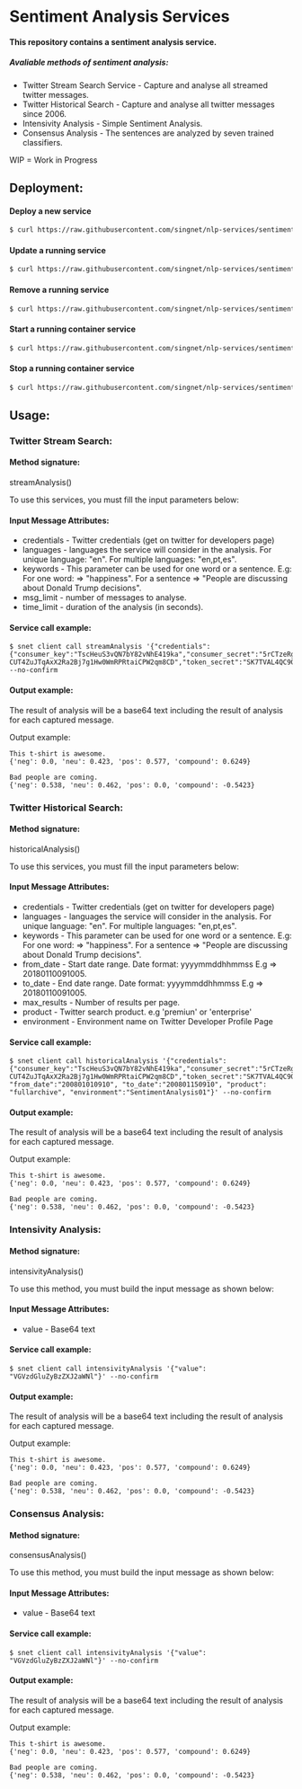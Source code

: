 # Sentiment Analysis Services

#### This repository contains a sentiment analysis service.

##### Avaliable methods of sentiment analysis:

- Twitter Stream Search Service - Capture and analyse all streamed twitter messages.
- Twitter Historical Search - Capture and analyse all twitter messages since 2006.
- Intensivity Analysis - Simple Sentiment Analysis.
- Consensus Analysis - The sentences are analyzed by seven trained classifiers.

WIP = Work in Progress

## Deployment:

#### Deploy a new service
```bash
$ curl https://raw.githubusercontent.com/singnet/nlp-services/sentiment_analysis/sentiment_analysis/deploy/deploy_service.sh | bash
```

#### Update a running service
```bash
$ curl https://raw.githubusercontent.com/singnet/nlp-services/sentiment_analysis/sentiment_analysis/deploy/update_service.sh | bash
```

#### Remove a running service
```bash
$ curl https://raw.githubusercontent.com/singnet/nlp-services/sentiment_analysis/sentiment_analysis/deploy/remove_service.sh | bash
```

#### Start a running container service
```bash
$ curl https://raw.githubusercontent.com/singnet/nlp-services/sentiment_analysis/sentiment_analysis/deploy/start_running_service.sh | bash
```

#### Stop a running container service
```bash
$ curl https://raw.githubusercontent.com/singnet/nlp-services/sentiment_analysis/sentiment_analysis/deploy/stop_running_service.sh | bash
```

## Usage:

### Twitter Stream Search:
#### Method signature: 
streamAnalysis()

To use this services, you must fill the input parameters below:

#### Input Message Attributes:
- credentials - Twitter credentials (get on twitter for developers page)
- languages - languages the service will consider in the analysis. For unique language: "en". For multiple languages: "en,pt,es".
- keywords - This parameter can be used for one word or a sentence. E.g: For one word: => "happiness". For a sentence => "People are discussing about Donald Trump decisions".
- msg_limit - number of messages to analyse.
- time_limit - duration of the analysis (in seconds).

#### Service call example:
```
$ snet client call streamAnalysis '{"credentials":{"consumer_key":"TscHeuS3vQN7bY82vNhE419ka","consumer_secret":"5rCTzeRgwT0rTx56KCIQm0OUvgCmQ2WF9BLBC8NdkpmDpNYVoH","access_token":"91892303-CUT4ZuJTqAxX2Ra2Bj7g1Hw0WmRPRtaiCPW2qm8CD","token_secret":"SK7TVAL4QC9O93rhiyv1W4vLJUP0tUMWnjLbO7GkQ0IvE"},"languages":"en","keywords":"happy","time_limit":"3","msg_limit":"3"}' --no-confirm
```

#### Output example:
The result of analysis will be a base64 text including the result of analysis for each captured message.

Output example:

```
This t-shirt is awesome.
{'neg': 0.0, 'neu': 0.423, 'pos': 0.577, 'compound': 0.6249}

Bad people are coming.
{'neg': 0.538, 'neu': 0.462, 'pos': 0.0, 'compound': -0.5423}

```

### Twitter Historical Search:
#### Method signature: 
historicalAnalysis()

To use this services, you must fill the input parameters below:

#### Input Message Attributes:
- credentials - Twitter credentials (get on twitter for developers page)
- languages - languages the service will consider in the analysis. For unique language: "en". For multiple languages: "en,pt,es".
- keywords - This parameter can be used for one word or a sentence. E.g: For one word: => "happiness". For a sentence => "People are discussing about Donald Trump decisions".
- from_date - Start date range. Date format: yyyymmddhhmmss E.g =>  20180110091005.
- to_date - End date range. Date format: yyyymmddhhmmss E.g =>  20180110091005.
- max_results - Number of results per page. 
- product - Twitter search product. e.g 'premiun' or 'enterprise'
- environment - Environment name on Twitter Developer Profile Page

#### Service call example:
```
$ snet client call historicalAnalysis '{"credentials":{"consumer_key":"TscHeuS3vQN7bY82vNhE419ka","consumer_secret":"5rCTzeRgwT0rTx56KCIQm0OUvgCmQ2WF9BLBC8NdkpmDpNYVoH","access_token":"91892303-CUT4ZuJTqAxX2Ra2Bj7g1Hw0WmRPRtaiCPW2qm8CD","token_secret":"SK7TVAL4QC9O93rhiyv1W4vLJUP0tUMWnjLbO7GkQ0IvE"},"languages":"en","keywords":"happy","max_results":"10", "from_date":"200801010910", "to_date":"200801150910", "product": "fullarchive", "environment":"SentimentAnalysis01"}' --no-confirm
```

#### Output example:
The result of analysis will be a base64 text including the result of analysis for each captured message.

Output example:

```
This t-shirt is awesome.
{'neg': 0.0, 'neu': 0.423, 'pos': 0.577, 'compound': 0.6249}

Bad people are coming.
{'neg': 0.538, 'neu': 0.462, 'pos': 0.0, 'compound': -0.5423}

```

### Intensivity Analysis:
#### Method signature: 
intensivityAnalysis()

To use this method, you must build the input message as shown below:

#### Input Message Attributes:
- value - Base64 text

#### Service call example:
```
$ snet client call intensivityAnalysis '{"value": "VGVzdGluZyBzZXJ2aWNl"}' --no-confirm
```

#### Output example:
The result of analysis will be a base64 text including the result of analysis for each captured message.

Output example:

```
This t-shirt is awesome.
{'neg': 0.0, 'neu': 0.423, 'pos': 0.577, 'compound': 0.6249}

Bad people are coming.
{'neg': 0.538, 'neu': 0.462, 'pos': 0.0, 'compound': -0.5423}

```

### Consensus Analysis:
#### Method signature: 
consensusAnalysis()

To use this method, you must build the input message as shown below:

#### Input Message Attributes:
- value - Base64 text

#### Service call example:
```
$ snet client call intensivityAnalysis '{"value": "VGVzdGluZyBzZXJ2aWNl"}' --no-confirm
```

#### Output example:
The result of analysis will be a base64 text including the result of analysis for each captured message.

Output example:

```
This t-shirt is awesome.
{'neg': 0.0, 'neu': 0.423, 'pos': 0.577, 'compound': 0.6249}

Bad people are coming.
{'neg': 0.538, 'neu': 0.462, 'pos': 0.0, 'compound': -0.5423}

```